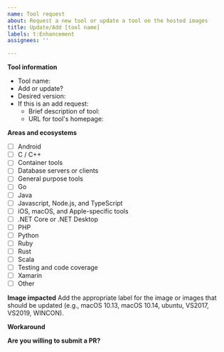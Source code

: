 ```yaml
---
name: Tool request
about: Request a new tool or update a tool on the hosted images
title: Update/Add [tool name]
labels: t:Enhancement
assignees: ''

---
```


**Tool information**
- Tool name: <!--- name -->
- Add or update? <!--- add or update? -->
- Desired version: <!--- version -->
- If this is an add request:
  - Brief description of tool: <!--- description -->
  - URL for tool's homepage: <!--- url -->

**Areas and ecosystems**
<!--- This helps us route to the right owner: check one or two, don't worry about getting it perfect -->

- [ ] Android
- [ ] C / C++
- [ ] Container tools
- [ ] Database servers or clients
- [ ] General purpose tools
- [ ] Go
- [ ] Java
- [ ] Javascript, Node.js, and TypeScript
- [ ] iOS, macOS, and Apple-specific tools
- [ ] .NET Core or .NET Desktop
- [ ] PHP
- [ ] Python
- [ ] Ruby
- [ ] Rust
- [ ] Scala
- [ ] Testing and code coverage
- [ ] Xamarin
- [ ] Other

**Image impacted**
Add the appropriate label for the image or images that should be updated (e.g., macOS 10.13, macOS 10.14, ubuntu, VS2017, VS2019, WINCON).

**Workaround**
<!--- Are there any workarounds (e.g. install during the build even though it adds time to the build)? -->

**Are you willing to submit a PR?**
<!--- We accept contributions! -->
